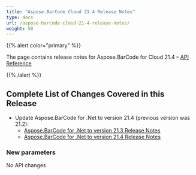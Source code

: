 ```yaml
---
title: "Aspose.BarCode Cloud 21.4 Release Notes"
type: docs
url: /aspose-barcode-cloud-21-4-release-notes/
weight: 50
---
```


{{% alert color="primary" %}}

The page contains release notes for Aspose.BarCode for Cloud 21.4 – [API Reference](https://apireference.aspose.cloud/barcode/)

{{% /alert %}}

## **Complete List of Changes Covered in this Release**

- Update Aspose.BarCode for .Net to version 21.4 (previous version was 21.2):
  - [Aspose.BarCode for .Net to version 21.3 Release Notes](https://docs.aspose.com/barcode/net/aspose-barcode-for-net-21-3-release-notes/)
  - [Aspose.BarCode for .Net to version 21.4 Release Notes](https://docs.aspose.com/barcode/net/aspose-barcode-for-net-21-4-release-notes/)

### **New parameters**

No API changes

